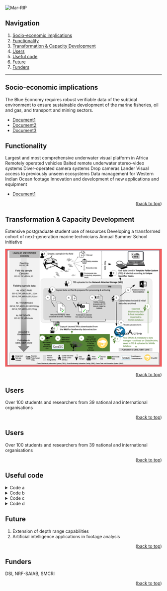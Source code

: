 <a name="readme-top"></a>

![Mar-RIP](/assets/img/marip.png)

<!-- <a href="https://aimeos.org/">
    <img src="/assets/img/nrf_saiab_cover.jpeg" alt="Logo" title="SAIAB" align="left" height="75" />
</a>

 <h1 align="left">Marine Remote Imagery Platform (MARIP) </h1>

The Marine Remote Imagery Platform (MARIP) provides scientists the opportunity to conduct ecological research on benthic biota across the continental shelf of South Africa, from the shallow subtidal to depths of 250 m.

![Mar-RIP no text](/assets/img/Mar-RIP_no_text.png)

-->

## Navigation
1. [Socio-economic implications](https://nrf-saiab-marip.github.io/#socio-economic-implications)
2. [Functionality](https://nrf-saiab-marip.github.io/#functionality)
3. [Transformation & Capacity Development](https://nrf-saiab-marip.github.io/#transformation--capacity-development)
4. [Users](https://nrf-saiab-marip.github.io/#users)
5. [Useful code](https://nrf-saiab-marip.github.io/#useful-code)
6. [Future](https://nrf-saiab-marip.github.io/#future)
7. [Funders](https://nrf-saiab-marip.github.io/#funders)

***

## Socio-economic implications
The Blue Economy requires robust verifiable data of the subtidal environment to ensure sustainable development of the marine fisheries, oil and gas, and transport and mining sectors.

- [Document1](https://github.com/GlobalArchiveManual/CheckEM/blob/d080bfcdda1462d5d5838a217f45ebf07656aba4/Manuals/CheckEM_user_guide.pdf)
- [Document2](https://github.com/GlobalArchiveManual/CheckEM/blob/d080bfcdda1462d5d5838a217f45ebf07656aba4/Manuals/CheckEM_user_guide.pdf)
- [Document3](https://github.com/GlobalArchiveManual/CheckEM/blob/d080bfcdda1462d5d5838a217f45ebf07656aba4/Manuals/CheckEM_user_guide.pdf)

## Functionality
Largest and most comprehensive underwater visual platform in Africa
Remotely operated vehicles
Baited remote underwater stereo-video systems
Diver-operated camera systems
Drop cameras
Lander
Visual access to previously unseen ecosystems
Data management for Western Indian Ocean footage
Innovation and development of new applications and equipment
    
- [Document1](https://github.com/GlobalArchiveManual/CheckEM/blob/d080bfcdda1462d5d5838a217f45ebf07656aba4/Manuals/CheckEM_user_guide.pdf)

<p align="right">(<a href="#readme-top">back to top</a>)</p>

## Transformation & Capacity Development
Extensive postgraduate student use of resources
Developing a transformed cohort of next-generation marine technicians
Annual Summer School initiative

![bruvs](/assets/img/bruvs_infographic.png)

<p align="right">(<a href="#readme-top">back to top</a>)</p>

## Users
Over 100 students and researchers from 39 national and international organisations

<p align="right">(<a href="#readme-top">back to top</a>)</p>

## Users

Over 100 students and researchers from 39 national and international organisations

<p align="right">(<a href="#readme-top">back to top</a>)</p>

## Useful code

<details>
<summary>Code a</summary>
<pre>
    {
  "firstName": "John",
  "lastName": "Smith",
  "age": 25
}
</pre>
</details>

<details>
<summary>Code b</summary>
<pre>
    {
  "firstName": "John",
  "lastName": "Smith",
  "age": 25
}
</pre>
</details>

<details>
<summary>Code c</summary>
<pre>
    {
  "firstName": "John",
  "lastName": "Smith",
  "age": 25
}
</pre>
</details>

<details>
<summary>Code d</summary>
<pre>
    ```
function test() {
  console.log("This code will have a copy button to the right of it");
}
```
</pre>
</details>


## Future

1. Extension of depth range capabilities
2. Artificial intelligence applications in footage analysis

<p align="right">(<a href="#readme-top">back to top</a>)</p>

## Funders
DSI, NRF-SAIAB, SMCRI

<p align="right">(<a href="#readme-top">back to top</a>)</p>

